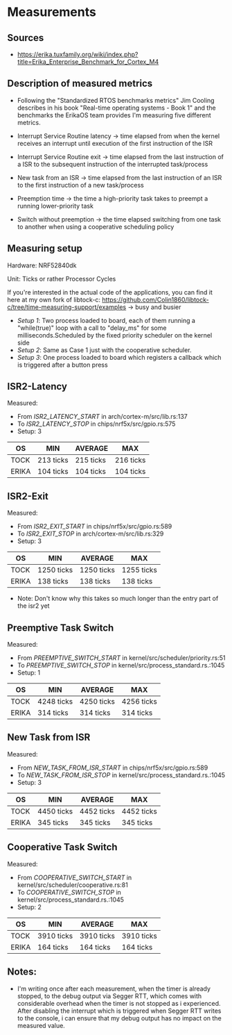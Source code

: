 # Measurements

## Sources

- <https://erika.tuxfamily.org/wiki/index.php?title=Erika_Enterprise_Benchmark_for_Cortex_M4>

## Description of measured metrics

- Following the "Standardized RTOS benchmarks metrics" Jim Cooling describes in his book "Real-time operating systems - Book 1" and the benchmarks the ErikaOS team provides I'm measuring five different metrics.

- Interrupt Service Routine latency -> time elapsed from when the kernel receives an interrupt until execution of the first instruction of the ISR

- Interrupt Service Routine exit -> time elapsed from the last instruction of a ISR to the subsequent instruction of the interrupted task/process

- New task from an ISR -> time elapsed from the last instruction of an ISR to the first instruction of a new task/process

- Preemption time -> the time a high-priority task takes to preempt a running lower-priority task

- Switch without preemption -> the time elapsed switching from one task to another when using a cooperative scheduling policy

## Measuring setup

Hardware: NRF52840dk

Unit: Ticks or rather Processor Cycles

If you're interested in the actual code of the applications, you can find it here at my own fork of libtock-c: https://github.com/Colin1860/libtock-c/tree/time-measuring-support/examples -> busy and busier

- _Setup 1_: Two process loaded to board, each of them running a "while(true)" loop with a call to "delay_ms" for some milliseconds.Scheduled by the fixed priority scheduler on the kernel side
- _Setup 2_: Same as Case 1 just with the cooperative scheduler.
- _Setup 3_: One process loaded to board which registers a callback which is triggered after a button press

## ISR2-Latency

Measured:

- From _ISR2_LATENCY_START_ in arch/cortex-m/src/lib.rs:137
- To _ISR2_LATENCY_STOP_ in chips/nrf5x/src/gpio.rs:575
- Setup: 3

| OS    | MIN       | AVERAGE   | MAX       |
| ----- | --------- | --------- | --------- |
| TOCK  | 213 ticks | 215 ticks | 216 ticks |
| ERIKA | 104 ticks | 104 ticks | 104 ticks |

## ISR2-Exit

Measured:

- From _ISR2_EXIT_START_ in chips/nrf5x/src/gpio.rs:589
- To _ISR2_EXIT_STOP_ in arch/cortex-m/src/lib.rs:329
- Setup: 3

| OS    | MIN        | AVERAGE    | MAX        |
| ----- | ---------- | ---------- | ---------- |
| TOCK  | 1250 ticks | 1250 ticks | 1255 ticks |
| ERIKA | 138 ticks  | 138 ticks  | 138 ticks  |

- Note: Don't know why this takes so much longer than the entry part of the isr2 yet

## Preemptive Task Switch

Measured:

- From _PREEMPTIVE_SWITCH_START_ in kernel/src/scheduler/priority.rs:51
- To _PREEMPTIVE_SWITCH_STOP_ in kernel/src/process_standard.rs.:1045
- Setup: 1

| OS    | MIN        | AVERAGE    | MAX        |
| ----- | ---------- | ---------- | ---------- |
| TOCK  | 4248 ticks | 4250 ticks | 4256 ticks |
| ERIKA | 314 ticks  | 314 ticks  | 314 ticks  |

## New Task from ISR

Measured:

- From _NEW_TASK_FROM_ISR_START_ in chips/nrf5x/src/gpio.rs:589
- To _NEW_TASK_FROM_ISR_STOP_ in kernel/src/process_standard.rs.:1045
- Setup: 3

| OS    | MIN        | AVERAGE    | MAX        |
| ----- | ---------- | ---------- | ---------- |
| TOCK  | 4450 ticks | 4452 ticks | 4452 ticks |
| ERIKA | 345 ticks  | 345 ticks  | 345 ticks  |

## Cooperative Task Switch

Measured:

- From _COOPERATIVE_SWITCH_START_ in kernel/src/scheduler/cooperative.rs:81
- To _COOPERATIVE_SWITCH_STOP_ in kernel/src/process_standard.rs.:1045
- Setup: 2

| OS    | MIN        | AVERAGE    | MAX        |
| ----- | ---------- | ---------- | ---------- |
| TOCK  | 3910 ticks | 3910 ticks | 3910 ticks |
| ERIKA | 164 ticks  | 164 ticks  | 164 ticks  |

## Notes:

- I'm writing once after each measurement, when the timer is already stopped, to the debug output via Segger RTT, which comes with considerable overhead when the timer is not stopped as i experienced. After disabling the interrupt which is triggered when Segger RTT writes to the console, i can ensure that my debug output has no impact on the measured value.
